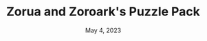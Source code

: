 ---
layout: flash
title: "Zorua and Zoroark's Puzzle Pack"
categories:
 - approved
 - flash
 - universal
 - safe
tags:
- pokemon
date: May 4, 2023
permalink: /games/zorua-and-zoroarks-puzzle-pack/play/details
publisher: The Pokémon Company
gid: zorua-and-zoroarks-puzzle-pack
---